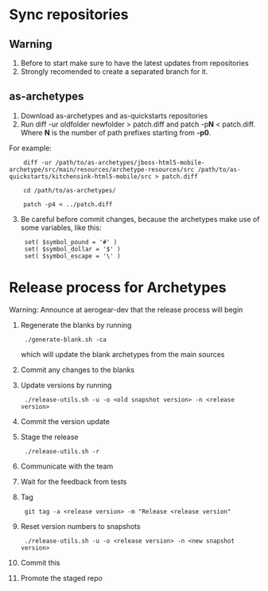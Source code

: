 Sync repositories 
==============================

## Warning

1. Before to start make sure to have the latest updates from repositories
2. Strongly recomended to create a separated branch for it.

## as-archetypes 

1. Download as-archetypes and as-quickstarts repositories
2. Run diff -ur oldfolder newfolder > patch.diff and patch -p**N** < patch.diff. Where **N** is the number of path prefixes starting from **-p0**. 


For example:

		diff -ur /path/to/as-archetypes/jboss-html5-mobile-archetype/src/main/resources/archetype-resources/src /path/to/as-quickstarts/kitchensink-html5-mobile/src > patch.diff

		cd /path/to/as-archetypes/

		patch -p4 < ../patch.diff

3. Be careful before commit changes, because the archetypes make use of some variables, like this:

		set( $symbol_pound = '#' )
		set( $symbol_dollar = '$' )
		set( $symbol_escape = '\' )


Release process for Archetypes
==============================

Warning: Announce at aerogear-dev that the release process will begin


1. Regenerate the blanks by running

        ./generate-blank.sh -ca

   which will update the blank archetypes from the main sources

2. Commit any changes to the blanks

3. Update versions by running

        ./release-utils.sh -u -o <old snapshot version> -n <release version>

4. Commit the version update
5. Stage the release
        
        ./release-utils.sh -r

6. Communicate with the team

7. Wait for the feedback from tests

8. Tag
    
        git tag -a <release version> -m "Release <release version"


9. Reset version numbers to snapshots
        
        ./release-utils.sh -u -o <release version> -n <new snapshot version>
10. Commit this
11. Promote the staged repo